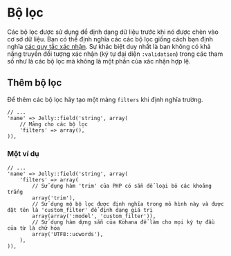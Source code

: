 # Bộ lọc

Các bộ lọc được sử dụng để định dạng dữ liệu trước khi nó được chèn vào cơ sở dữ liệu.
Bạn có thể định nghĩa các các bộ lọc giống cách bạn định nghĩa [các quy tắc xác nhận](validation).
Sự khác biệt duy nhất là bạn không có khả năng truyền đổi tượng xác nhận (ký tự đại diện `:validation`) trong các tham số như là các bộ lọc mà không là một phần của xác nhận hợp lệ.

## Thêm bộ lọc
Để thêm các bộ lọc hãy tạo một mảng `filters` khi định nghĩa trường.

	// ...
	'name' => Jelly::field('string', array(
		// Mảng cho các bộ lọc
		'filters' => array(),
	)),

### Một ví dụ

	// ...
	'name' => Jelly::field('string', array(
		'filters' => array(
			// Sử dụng hàm 'trim' của PHP có sẵn để loại bỏ các khoảng trắng
			array('trim'),
			// Sử dụng mộ bộ lọc được định nghĩa trong mô hình này và được đặt tên là 'custom_filter' để định dạng giá trị
			array(array(':model', 'custom_filter')),
			// Sử dụng hàm dựng sẵn của Kohana để làm cho mọi ký tự đầu của từ là chữ hoa
			array('UTF8::ucwords'),
		),
	)),